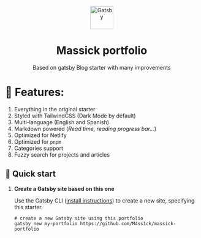 <p align="center">
  <a href="https://www.gatsbyjs.com">
    <img alt="Gatsby" src="https://www.gatsbyjs.com/Gatsby-Monogram.svg" width="60" />
  </a>
</p>
<h1 align="center">
  Massick portfolio
</h1>

<p align="center">
Based on gatsby Blog starter with many improvements
</p>

# 🥇 Features:

1. Everything in the original starter
2. Styled with TailwindCSS (Dark Mode by default)
3. Multi-language (English and Spanish)
4. Markdown powered (_Read time, reading progress bar..._)
5. Optimized for Netlify
6. Optimized for `pnpm`
7. Categories support
8. Fuzzy search for projects and articles

## 🚀 Quick start

1.  **Create a Gatsby site based on this one**

    Use the Gatsby CLI ([install instructions](https://www.gatsbyjs.com/docs/tutorial/part-0/#gatsby-cli)) to create a new site, specifying this starter.

    ```shell
    # create a new Gatsby site using this portfolio
    gatsby new my-portfolio https://github.com/M4ss1ck/massick-portfolio
    ```
